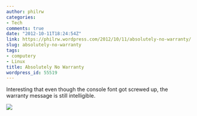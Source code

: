 ```yaml
---
author: philrw
categories:
- Tech
comments: true
date: "2012-10-11T18:24:54Z"
link: https://philrw.wordpress.com/2012/10/11/absolutely-no-warranty/
slug: absolutely-no-warranty
tags:
- computery
- Linux
title: Absolutely No Warranty
wordpress_id: 55519
---
```


Interesting that even though the console font got screwed up, the warranty message is still intelligible.

[![](https://blog.rosenberg-watt.com/wp-content/uploads/2012/10/IMG_14222-300x224.jpg)](http://philrw.files.wordpress.com/2012/10/img_14222.jpg)
